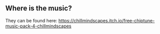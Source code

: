 ## Where is the music?
They can be found here: https://chillmindscapes.itch.io/free-chiptune-music-pack-4-chillmindscapes
